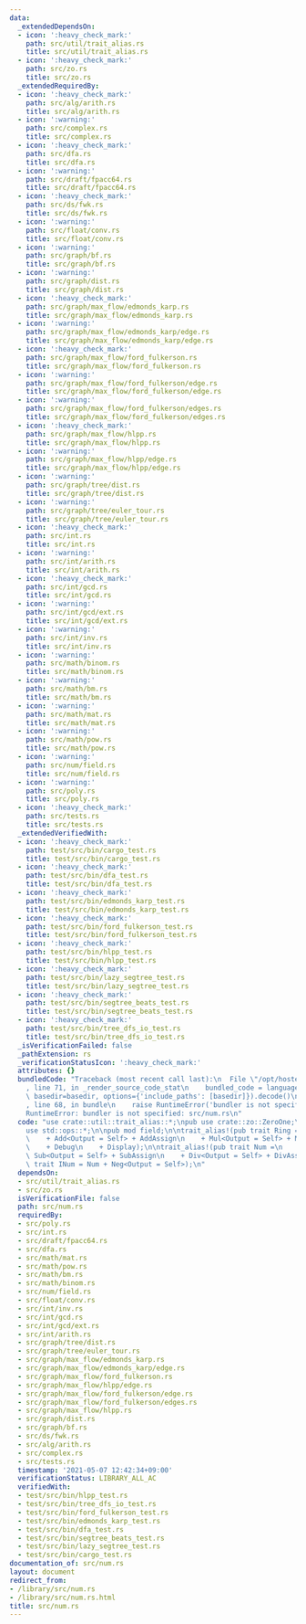 ```yaml
---
data:
  _extendedDependsOn:
  - icon: ':heavy_check_mark:'
    path: src/util/trait_alias.rs
    title: src/util/trait_alias.rs
  - icon: ':heavy_check_mark:'
    path: src/zo.rs
    title: src/zo.rs
  _extendedRequiredBy:
  - icon: ':heavy_check_mark:'
    path: src/alg/arith.rs
    title: src/alg/arith.rs
  - icon: ':warning:'
    path: src/complex.rs
    title: src/complex.rs
  - icon: ':heavy_check_mark:'
    path: src/dfa.rs
    title: src/dfa.rs
  - icon: ':warning:'
    path: src/draft/fpacc64.rs
    title: src/draft/fpacc64.rs
  - icon: ':heavy_check_mark:'
    path: src/ds/fwk.rs
    title: src/ds/fwk.rs
  - icon: ':warning:'
    path: src/float/conv.rs
    title: src/float/conv.rs
  - icon: ':warning:'
    path: src/graph/bf.rs
    title: src/graph/bf.rs
  - icon: ':warning:'
    path: src/graph/dist.rs
    title: src/graph/dist.rs
  - icon: ':heavy_check_mark:'
    path: src/graph/max_flow/edmonds_karp.rs
    title: src/graph/max_flow/edmonds_karp.rs
  - icon: ':warning:'
    path: src/graph/max_flow/edmonds_karp/edge.rs
    title: src/graph/max_flow/edmonds_karp/edge.rs
  - icon: ':heavy_check_mark:'
    path: src/graph/max_flow/ford_fulkerson.rs
    title: src/graph/max_flow/ford_fulkerson.rs
  - icon: ':warning:'
    path: src/graph/max_flow/ford_fulkerson/edge.rs
    title: src/graph/max_flow/ford_fulkerson/edge.rs
  - icon: ':warning:'
    path: src/graph/max_flow/ford_fulkerson/edges.rs
    title: src/graph/max_flow/ford_fulkerson/edges.rs
  - icon: ':heavy_check_mark:'
    path: src/graph/max_flow/hlpp.rs
    title: src/graph/max_flow/hlpp.rs
  - icon: ':warning:'
    path: src/graph/max_flow/hlpp/edge.rs
    title: src/graph/max_flow/hlpp/edge.rs
  - icon: ':warning:'
    path: src/graph/tree/dist.rs
    title: src/graph/tree/dist.rs
  - icon: ':warning:'
    path: src/graph/tree/euler_tour.rs
    title: src/graph/tree/euler_tour.rs
  - icon: ':heavy_check_mark:'
    path: src/int.rs
    title: src/int.rs
  - icon: ':warning:'
    path: src/int/arith.rs
    title: src/int/arith.rs
  - icon: ':heavy_check_mark:'
    path: src/int/gcd.rs
    title: src/int/gcd.rs
  - icon: ':warning:'
    path: src/int/gcd/ext.rs
    title: src/int/gcd/ext.rs
  - icon: ':warning:'
    path: src/int/inv.rs
    title: src/int/inv.rs
  - icon: ':warning:'
    path: src/math/binom.rs
    title: src/math/binom.rs
  - icon: ':warning:'
    path: src/math/bm.rs
    title: src/math/bm.rs
  - icon: ':warning:'
    path: src/math/mat.rs
    title: src/math/mat.rs
  - icon: ':warning:'
    path: src/math/pow.rs
    title: src/math/pow.rs
  - icon: ':warning:'
    path: src/num/field.rs
    title: src/num/field.rs
  - icon: ':warning:'
    path: src/poly.rs
    title: src/poly.rs
  - icon: ':heavy_check_mark:'
    path: src/tests.rs
    title: src/tests.rs
  _extendedVerifiedWith:
  - icon: ':heavy_check_mark:'
    path: test/src/bin/cargo_test.rs
    title: test/src/bin/cargo_test.rs
  - icon: ':heavy_check_mark:'
    path: test/src/bin/dfa_test.rs
    title: test/src/bin/dfa_test.rs
  - icon: ':heavy_check_mark:'
    path: test/src/bin/edmonds_karp_test.rs
    title: test/src/bin/edmonds_karp_test.rs
  - icon: ':heavy_check_mark:'
    path: test/src/bin/ford_fulkerson_test.rs
    title: test/src/bin/ford_fulkerson_test.rs
  - icon: ':heavy_check_mark:'
    path: test/src/bin/hlpp_test.rs
    title: test/src/bin/hlpp_test.rs
  - icon: ':heavy_check_mark:'
    path: test/src/bin/lazy_segtree_test.rs
    title: test/src/bin/lazy_segtree_test.rs
  - icon: ':heavy_check_mark:'
    path: test/src/bin/segtree_beats_test.rs
    title: test/src/bin/segtree_beats_test.rs
  - icon: ':heavy_check_mark:'
    path: test/src/bin/tree_dfs_io_test.rs
    title: test/src/bin/tree_dfs_io_test.rs
  _isVerificationFailed: false
  _pathExtension: rs
  _verificationStatusIcon: ':heavy_check_mark:'
  attributes: {}
  bundledCode: "Traceback (most recent call last):\n  File \"/opt/hostedtoolcache/Python/3.9.5/x64/lib/python3.9/site-packages/onlinejudge_verify/documentation/build.py\"\
    , line 71, in _render_source_code_stat\n    bundled_code = language.bundle(stat.path,\
    \ basedir=basedir, options={'include_paths': [basedir]}).decode()\n  File \"/opt/hostedtoolcache/Python/3.9.5/x64/lib/python3.9/site-packages/onlinejudge_verify/languages/user_defined.py\"\
    , line 68, in bundle\n    raise RuntimeError('bundler is not specified: {}'.format(path.as_posix()))\n\
    RuntimeError: bundler is not specified: src/num.rs\n"
  code: "use crate::util::trait_alias::*;\npub use crate::zo::ZeroOne;\nuse std::fmt::*;\n\
    use std::ops::*;\n\npub mod field;\n\ntrait_alias!(pub trait Ring =\n    ZeroOne\n\
    \    + Add<Output = Self> + AddAssign\n    + Mul<Output = Self> + MulAssign\n\
    \    + Debug\n    + Display);\n\ntrait_alias!(pub trait Num =\n    Ring\n    +\
    \ Sub<Output = Self> + SubAssign\n    + Div<Output = Self> + DivAssign);\n\ntrait_alias!(pub\
    \ trait INum = Num + Neg<Output = Self>);\n"
  dependsOn:
  - src/util/trait_alias.rs
  - src/zo.rs
  isVerificationFile: false
  path: src/num.rs
  requiredBy:
  - src/poly.rs
  - src/int.rs
  - src/draft/fpacc64.rs
  - src/dfa.rs
  - src/math/mat.rs
  - src/math/pow.rs
  - src/math/bm.rs
  - src/math/binom.rs
  - src/num/field.rs
  - src/float/conv.rs
  - src/int/inv.rs
  - src/int/gcd.rs
  - src/int/gcd/ext.rs
  - src/int/arith.rs
  - src/graph/tree/dist.rs
  - src/graph/tree/euler_tour.rs
  - src/graph/max_flow/edmonds_karp.rs
  - src/graph/max_flow/edmonds_karp/edge.rs
  - src/graph/max_flow/ford_fulkerson.rs
  - src/graph/max_flow/hlpp/edge.rs
  - src/graph/max_flow/ford_fulkerson/edge.rs
  - src/graph/max_flow/ford_fulkerson/edges.rs
  - src/graph/max_flow/hlpp.rs
  - src/graph/dist.rs
  - src/graph/bf.rs
  - src/ds/fwk.rs
  - src/alg/arith.rs
  - src/complex.rs
  - src/tests.rs
  timestamp: '2021-05-07 12:42:34+09:00'
  verificationStatus: LIBRARY_ALL_AC
  verifiedWith:
  - test/src/bin/hlpp_test.rs
  - test/src/bin/tree_dfs_io_test.rs
  - test/src/bin/ford_fulkerson_test.rs
  - test/src/bin/edmonds_karp_test.rs
  - test/src/bin/dfa_test.rs
  - test/src/bin/segtree_beats_test.rs
  - test/src/bin/lazy_segtree_test.rs
  - test/src/bin/cargo_test.rs
documentation_of: src/num.rs
layout: document
redirect_from:
- /library/src/num.rs
- /library/src/num.rs.html
title: src/num.rs
---
```

